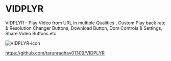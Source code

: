 # VIDPLYR
VIDPLYR - Play Video from URL in multiple Qualities , Custom Play back rate &amp; Resolution Changer Buttons, Download Button, Dom Controls &amp; Settings, Share Video Buttons.etc

![VIDPLYR-icon](https://user-images.githubusercontent.com/84134854/166268497-53bb9921-812c-4b27-b847-4b9d40274d45.png)


https://github.com/tarunraghav01309/VIDPLYR
